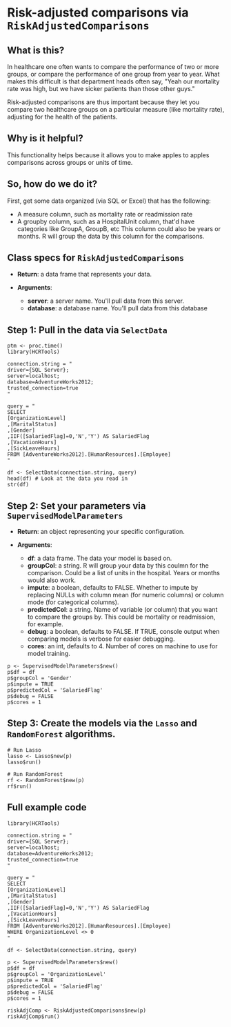 # Risk-adjusted comparisons via ``RiskAdjustedComparisons``

## What is this?

In healthcare one often wants to compare the performance of two or more groups, or compare the performance of one group from year to year. What makes this difficult is that department heads often say, "Yeah our mortality rate was high, but we have sicker patients than those other guys."

Risk-adjusted comparisons are thus important because they let you compare two healthcare groups on a particular measure (like mortality rate), adjusting for the health of the patients.


## Why is it helpful?

This functionality helps because it allows you to make apples to apples comparisons across groups or units of time.

## So, how do we do it?

First, get some data organized (via SQL or Excel) that has the following:

* A measure column, such as mortality rate or readmission rate
* A groupby column, such as a HospitalUnit column, that'd have categories like GroupA, GroupB, etc
    This column could also be years or months. R will group the data by this column for the comparisons.

## Class specs for ``RiskAdjustedComparisons``

- __Return__: a data frame that represents your data.

- __Arguments__:
    - __server__: a server name. You'll pull data from this server.
    - __database__: a database name. You'll pull data from this database

## Step 1: Pull in the data via ``SelectData``

```{r}
ptm <- proc.time()
library(HCRTools)

connection.string = "
driver={SQL Server};
server=localhost;
database=AdventureWorks2012;
trusted_connection=true
"

query = "
SELECT
[OrganizationLevel]
,[MaritalStatus]
,[Gender]
,IIF([SalariedFlag]=0,'N','Y') AS SalariedFlag
,[VacationHours]
,[SickLeaveHours]
FROM [AdventureWorks2012].[HumanResources].[Employee]
"

df <- SelectData(connection.string, query)
head(df) # Look at the data you read in
str(df)
```

## Step 2: Set your parameters via ``SupervisedModelParameters``

- __Return__: an object representing your specific configuration.

- __Arguments__:
    - __df__: a data frame. The data your model is based on.
    - __groupCol__: a string. R will group your data by this coulmn for the comparison. Could be a list of units in the hospital. Years or months would also work.
    - __impute__: a boolean, defaults to FALSE. Whether to impute by replacing NULLs with column mean (for numeric columns) or column mode (for categorical columns).
    - __predictedCol__: a string. Name of variable (or column) that you want to compare the groups by. This could be mortality or readmission, for example.
    - __debug__: a boolean, defaults to FALSE. If TRUE, console output when comparing models is verbose for easier debugging.
    - __cores__: an int, defaults to 4. Number of cores on machine to use for model training.

```{r}
p <- SupervisedModelParameters$new()
p$df = df
p$groupCol = 'Gender'
p$impute = TRUE
p$predictedCol = 'SalariedFlag'
p$debug = FALSE
p$cores = 1
```

## Step 3: Create the models via the ``Lasso`` and ``RandomForest`` algorithms.

```{r}
# Run Lasso
lasso <- Lasso$new(p)
lasso$run()

# Run RandomForest
rf <- RandomForest$new(p)
rf$run()
```

## Full example code

```{r}
library(HCRTools)

connection.string = "
driver={SQL Server};
server=localhost;
database=AdventureWorks2012;
trusted_connection=true
"

query = "
SELECT
[OrganizationLevel]
,[MaritalStatus]
,[Gender]
,IIF([SalariedFlag]=0,'N','Y') AS SalariedFlag
,[VacationHours]
,[SickLeaveHours]
FROM [AdventureWorks2012].[HumanResources].[Employee]
WHERE OrganizationLevel <> 0
"

df <- SelectData(connection.string, query)

p <- SupervisedModelParameters$new()
p$df = df
p$groupCol = 'OrganizationLevel'
p$impute = TRUE
p$predictedCol = 'SalariedFlag'
p$debug = FALSE
p$cores = 1

riskAdjComp <- RiskAdjustedComparisons$new(p)
riskAdjComp$run()
```
